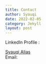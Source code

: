 ```yaml
---
title: Contact
author: Syauqi
date: 2022-02-05
category: Jekyll
layout: post
---
```


LinkedIn Profile :
<div>
<script src="https://platform.linkedin.com/badges/js/profile.js" async defer type="text/javascript"></script>
<div class="badge-base LI-profile-badge" data-locale="en_US" data-size="large" data-theme="dark" data-type="HORIZONTAL" data-vanity="syauqi-alias" data-version="v1"><a class="badge-base__link LI-simple-link" href="https://uk.linkedin.com/in/syauqi-alias?trk=profile-badge">Syauqi Alias</a></div>
</div>
Email: <syauqi_alias@outlook.com>          